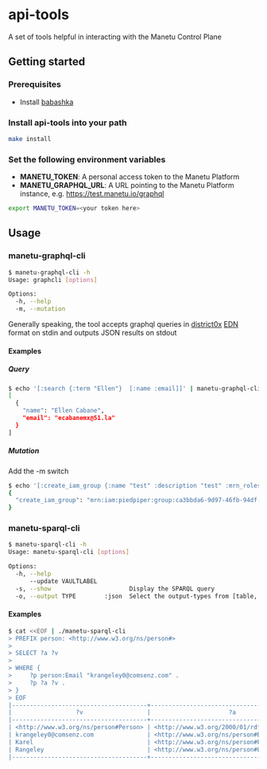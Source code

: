 # api-tools

A set of tools helpful in interacting with the Manetu Control Plane

## Getting started

### Prerequisites

- Install [babashka](https://github.com/babashka/babashka#installation)

### Install api-tools into your path

``` bash
make install
```

### Set the following environment variables

- **MANETU_TOKEN**: A personal access token to the Manetu Platform
- **MANETU_GRAPHQL_URL**: A URL pointing to the Manetu Platform instance, e.g. https://test.manetu.io/graphql

``` bash
export MANETU_TOKEN=<your token here>
```

## Usage

### manetu-graphql-cli

``` bash
$ manetu-graphql-cli -h
Usage: graphcli [options]

Options:
  -h, --help
  -m, --mutation
```

Generally speaking, the tool accepts graphql queries in [district0x](https://github.com/district0x/graphql-query) [EDN](https://github.com/edn-format/edn) format on stdin and outputs JSON results on stdout

#### Examples

##### Query

``` bash
$ echo '[:search {:term "Ellen"}  [:name :email]]' | manetu-graphql-cli | jq .data.search
[
  {
    "name": "Ellen Cabane",
    "email": "ecabanemx@51.la"
  }
]
```

##### Mutation

Add the -m switch

``` bash
$ echo '[:create_iam_group {:name "test" :description "test" :mrn_roles ["mrn:iam:manetu.io:role:admin"]}] ' | manetu-graphql-cli -m | jq .data
{
  "create_iam_group": "mrn:iam:piedpiper:group:ca3bbda6-9d97-46fb-94df-b9be1477dc4e"
}
```

### manetu-sparql-cli

``` bash
$ manetu-sparql-cli -h
Usage: manetu-sparql-cli [options]

Options:
  -h, --help
      --update VAULTLABEL
  -s, --show                      Display the SPARQL query
  -o, --output TYPE        :json  Select the output-types from [table, json]
```

#### Examples

``` bash
$ cat <<EOF | ./manetu-sparql-cli
> PREFIX person: <http://www.w3.org/ns/person#>
>
> SELECT ?a ?v
>
> WHERE {
>     ?p person:Email "krangeley0@comsenz.com" .
>     ?p ?a ?v .
> }
> EOF
|--------------------------------------+----------------------------------------------|
|                  ?v                  |                      ?a                      |
|--------------------------------------+----------------------------------------------|
| <http://www.w3.org/ns/person#Person> | <http://www.w3.org/2000/01/rdf-schema#Class> |
| krangeley0@comsenz.com               | <http://www.w3.org/ns/person#Email>          |
| Karel                                | <http://www.w3.org/ns/person#FirstName>      |
| Rangeley                             | <http://www.w3.org/ns/person#LastName>       |
|--------------------------------------+----------------------------------------------|
```
